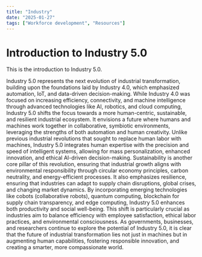 ```yaml
---
title: "Industry"
date: "2025-01-27"
tags: ["Workforce development", "Resources"]
---
```


# Introduction to Industry 5.0

This is the introduction to Industry 5.0.

Industry 5.0 represents the next evolution of industrial transformation, building upon the foundations laid by Industry 4.0, which emphasized automation, IoT, and data-driven decision-making. While Industry 4.0 was focused on increasing efficiency, connectivity, and machine intelligence through advanced technologies like AI, robotics, and cloud computing, Industry 5.0 shifts the focus towards a more human-centric, sustainable, and resilient industrial ecosystem. It envisions a future where humans and machines work together in collaborative, symbiotic environments, leveraging the strengths of both automation and human creativity. Unlike previous industrial revolutions that sought to replace human labor with machines, Industry 5.0 integrates human expertise with the precision and speed of intelligent systems, allowing for mass personalization, enhanced innovation, and ethical AI-driven decision-making. Sustainability is another core pillar of this revolution, ensuring that industrial growth aligns with environmental responsibility through circular economy principles, carbon neutrality, and energy-efficient processes. It also emphasizes resilience, ensuring that industries can adapt to supply chain disruptions, global crises, and changing market dynamics. By incorporating emerging technologies like cobots (collaborative robots), quantum computing, blockchain for supply chain transparency, and edge computing, Industry 5.0 enhances both productivity and social well-being. This shift is particularly crucial as industries aim to balance efficiency with employee satisfaction, ethical labor practices, and environmental consciousness. As governments, businesses, and researchers continue to explore the potential of Industry 5.0, it is clear that the future of industrial transformation lies not just in machines but in augmenting human capabilities, fostering responsible innovation, and creating a smarter, more compassionate world.